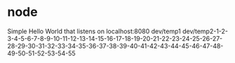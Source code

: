 # node 

Simple Hello World that listens on localhost:8080
dev/temp1
dev/temp2-1-2-3-4-5-6-7-8-9-10-11-12-13-14-15-16-17-18-19-20-21-22-23-24-25-26-27-28-29-30-31-32-33-34-35-36-37-38-39-40-41-42-43-44-45-46-47-48-49-50-51-52-53-54-55

